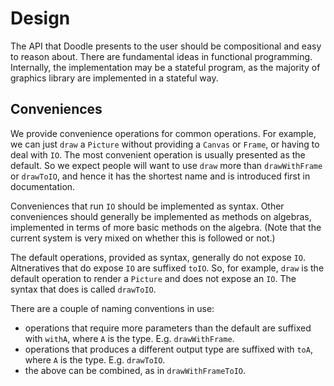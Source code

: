 # Design

The API that Doodle presents to the user should be compositional and easy to reason about. 
There are fundamental ideas in functional programming.
Internally, the implementation may be a stateful program, as the majority of graphics library are implemented in a stateful way.


## Conveniences

We provide convenience operations for common operations. 
For example, we can just `draw` a `Picture` without providing a `Canvas` or `Frame`, or having to deal with `IO`.
The most convenient operation is usually presented as the default. 
So we expect people will want to use `draw` more than `drawWithFrame` or `drawToIO`, and hence it has the shortest name and is introduced first in documentation.

Conveniences that run `IO` should be implemented as syntax.
Other conveniences should generally be implemented as methods on algebras,
implemented in terms of more basic methods on the algebra.
(Note that the current system is very mixed on whether this is followed or not.)

The default operations, provided as syntax, generally do not expose `IO`. 
Altneratives that do expose `IO` are suffixed `toIO`.
So, for example, `draw` is the default operation to render a `Picture` and does not expose an `IO`.
The syntax that does is called `drawToIO`.

There are a couple of naming conventions in use:

* operations that require more parameters than the default are suffixed with `withA`, where `A` is the type. E.g. `drawWithFrame`.
* operations that produces a different output type are suffixed with `toA`, where `A` is the type. E.g. `drawToIO`.
* the above can be combined, as in `drawWithFrameToIO`.
